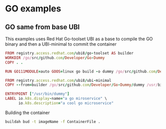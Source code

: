 # GO examples

## GO same from base UBI

This examples uses Red Hat Go-toolset UBI as a base to compile the GO binary and then a UBI-minimal to commit the container

```ruby
FROM registry.access.redhat.com/ubi8/go-toolset AS builder
WORKDIR /go/src/github.com/Developer/Go-Dummy
COPY . .

RUN GO111MODULE=auto GOOS=linux go build -o dummy /go/src/github.com/Developer/Go-Dummy/cmd/dummy

FROM registry.access.redhat.com/ubi8/ubi-minimal
COPY --from=builder /go/src/github.com/Developer/Go-Dummy/dummy /usr/bin/

ENTRYPOINT ["/usr/bin/dummy"]
LABEL io.k8s.display-name="a go miroservice" \
      io.k8s.description="a cool go microservice" 
```

Building the container

```bash
buildah bud -t imageName -f ContainerFile .  
```
